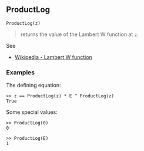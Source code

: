 ## ProductLog

```
ProductLog(z)
```

> returns the value of the Lambert W function at `z`.
 
See
* [Wikipedia - Lambert W function]( https://en.wikipedia.org/wiki/Lambert_W_function)

### Examples

The defining equation:

```
>> z == ProductLog(z) * E ^ ProductLog(z)    
True    
```

Some special values:  
  
```
>> ProductLog(0)    
0 

>> ProductLog(E)    
1   
```
 